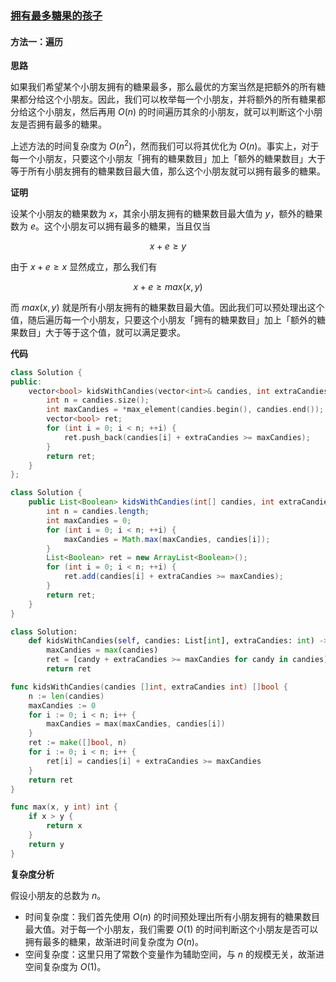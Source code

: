 ### [拥有最多糖果的孩子](https://leetcode.cn/problems/kids-with-the-greatest-number-of-candies/solutions/269245/yong-you-zui-duo-tang-guo-de-hai-zi-by-leetcode-so/)

#### 方法一：遍历

**思路**

如果我们希望某个小朋友拥有的糖果最多，那么最优的方案当然是把额外的所有糖果都分给这个小朋友。因此，我们可以枚举每一个小朋友，并将额外的所有糖果都分给这个小朋友，然后再用 $O(n)$ 的时间遍历其余的小朋友，就可以判断这个小朋友是否拥有最多的糖果。

上述方法的时间复杂度为 $O(n^2)$，然而我们可以将其优化为 $O(n)$。事实上，对于每一个小朋友，只要这个小朋友「拥有的糖果数目」加上「额外的糖果数目」大于等于所有小朋友拥有的糖果数目最大值，那么这个小朋友就可以拥有最多的糖果。

**证明**

设某个小朋友的糖果数为 $x$，其余小朋友拥有的糖果数目最大值为 $y$，额外的糖果数为 $e$。这个小朋友可以拥有最多的糖果，当且仅当

$$x+e \ge y$$

由于 $x+e \ge x$ 显然成立，那么我们有

$$x+e \ge max(x,y)$$

而 $max(x,y)$ 就是所有小朋友拥有的糖果数目最大值。因此我们可以预处理出这个值，随后遍历每一个小朋友，只要这个小朋友「拥有的糖果数目」加上「额外的糖果数目」大于等于这个值，就可以满足要求。

**代码**

```C++
class Solution {
public:
    vector<bool> kidsWithCandies(vector<int>& candies, int extraCandies) {
        int n = candies.size();
        int maxCandies = *max_element(candies.begin(), candies.end());
        vector<bool> ret;
        for (int i = 0; i < n; ++i) {
            ret.push_back(candies[i] + extraCandies >= maxCandies);
        }
        return ret;
    }
};
```

```Java
class Solution {
    public List<Boolean> kidsWithCandies(int[] candies, int extraCandies) {
        int n = candies.length;
        int maxCandies = 0;
        for (int i = 0; i < n; ++i) {
            maxCandies = Math.max(maxCandies, candies[i]);
        }
        List<Boolean> ret = new ArrayList<Boolean>();
        for (int i = 0; i < n; ++i) {
            ret.add(candies[i] + extraCandies >= maxCandies);
        }
        return ret;
    }
}
```

```Python
class Solution:
    def kidsWithCandies(self, candies: List[int], extraCandies: int) -> List[bool]:
        maxCandies = max(candies)
        ret = [candy + extraCandies >= maxCandies for candy in candies]
        return ret
```

```Go
func kidsWithCandies(candies []int, extraCandies int) []bool {
    n := len(candies)
    maxCandies := 0
    for i := 0; i < n; i++ {
        maxCandies = max(maxCandies, candies[i])
    }
    ret := make([]bool, n)
    for i := 0; i < n; i++ {
        ret[i] = candies[i] + extraCandies >= maxCandies
    }
    return ret
}

func max(x, y int) int {
    if x > y {
        return x
    }
    return y
}
```

**复杂度分析**

假设小朋友的总数为 $n$。

- 时间复杂度：我们首先使用 $O(n)$ 的时间预处理出所有小朋友拥有的糖果数目最大值。对于每一个小朋友，我们需要 $O(1)$ 的时间判断这个小朋友是否可以拥有最多的糖果，故渐进时间复杂度为 $O(n)$。
- 空间复杂度：这里只用了常数个变量作为辅助空间，与 $n$ 的规模无关，故渐进空间复杂度为 $O(1)$。
